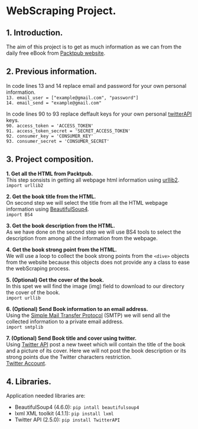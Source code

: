 # WebScraping Project.

## 1. Introduction.
The aim of this project is to get as much information as we can from the daily free eBook from [Packtpub website](https://www.packtpub.com/).

## 2. Previous information.  
In code lines 13 and 14 replace email and password for your own personal information.  
`13. email_user = ["example@gmail.com", "password"]`  
`14. email_send = "example@gmail.com"`  

In code lines 90 to 93 replace deffault keys for your own personal [twitterAPI](https://developer.twitter.com/) keys.  
`90. access_token = 'ACCESS_TOKEN'`  
`91. access_token_secret = 'SECRET_ACCESS_TOKEN'`  
`92. consumer_key = 'CONSUMER_KEY'`  
`93. consumer_secret = 'CONSUMER_SECRET'`

## 3. Project composition.

  **1. Get all the HTML from Packtpub.**   
  This step sonsists in getting all webpage html information using [urllib2](https://docs.python.org/2/library/urllib2.html).  
   `import urllib2`
  
  **2. Get the book title from the HTML.**  
  On second step we will select the title from all the HTML webpage information using 
  [BeautifulSoup4](https://www.crummy.com/software/BeautifulSoup/bs4/doc/).  
  `import BS4`
  
  **3. Get the book description from the HTML.**  
  As we have done on the second step we will use BS4 tools to select the description from among all the information from the webpage.
  
  **4. Get the book strong point from the HTML.**  
  We will use a loop to collect the book strong points from the `<dive>` objects from the website because this objects does not provide any
  a class to ease the webScraping process.
  
  **5. (Optional) Get the cover of the book.**  
  In this spet we will find the image (img) field to download to our directory the cover of the book.  
  `import urllib`
  
  **6. (Optional) Send Book information to an email address.**  
  Using the [Simple Mail Transfer Protocol](https://docs.python.org/2/library/smtplib.html) (SMTP) we will send all the collected 
  information to a private email address.  
  `import smtplib`
  
  **7. (Optional) Send Book title and cover using twitter.**  
  Using [Twitter API](https://github.com/geduldig/TwitterAPI) post a new tweet which will contain the title of the book and a picture of
  its cover. Here we will not post the book description or its strong points due the Twitter characters restriction.  
  [Twitter Account](https://twitter.com/today_ebook).
  
 ## 4. Libraries.  
 Application needed libraries are:  
 * BeautifulSoup4 (4.6.0): `pip intall beautifulsoup4`  
 * lxml XML toolkit (4.1.1): `pip install lxml`
 * Twitter API (2.5.0): `pip install TwitterAPI`
